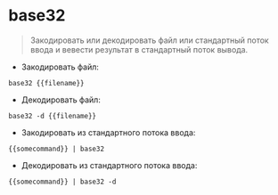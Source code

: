 # base32

> Закодировать или декодировать файл или стандартный поток ввода и вевести результат в стандартный поток вывода.

- Закодировать файл:

`base32 {{filename}}`

- Декодировать файл:

`base32 -d {{filename}}`

- Закодировать из стандартного потока ввода:

`{{somecommand}} | base32`

- Декодировать из стандартного потока ввода:

`{{somecommand}} | base32 -d`